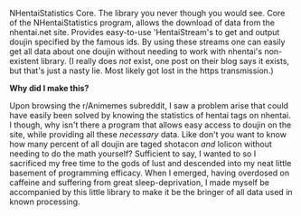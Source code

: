NHentaiStatistics Core. The library you never though you would see. Core of the NHentaiStatistics program, allows the 
download of data from the nhentai.net site. Provides easy-to-use 'HentaiStream's to get and output doujin specified 
by the famous ids. By using these streams one can easily get all data about one doujin without needing to work with 
nhentai's non-existent library. (I really does *not* exist, one post on their blog says it exists, but that's just 
a nasty lie. Most likely got lost in the https transmission.)  

**Why did I make this?**  

Upon browsing the r/Animemes subreddit, I saw a problem arise that could have easily been solved by knowing the 
statistics of hentai tags on nhentai. I though, why isn't there a program that allows easy access to doujin on the site,
while providing all these *necessary* data. Like don't you want to know how many percent of all doujin are taged 
shotacon *and* lolicon without needing to do the math yourself? Sufficient to say, I wanted to so I sacrificed my 
free time to the gods of lust and descended into my neat little basement of programming efficacy. When I emerged, 
having overdosed on caffeine and suffering from great sleep-deprivation, I made myself be accompanied by this little 
library to make it be the bringer of all data used in known processing. 
